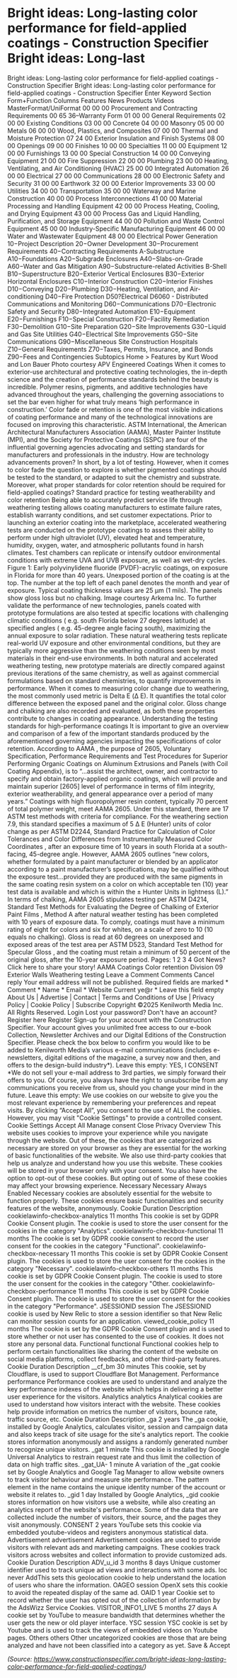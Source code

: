 # Bright ideas: Long-lasting color performance for field-applied coatings - Construction Specifier Bright ideas: Long-last

Bright ideas: Long-lasting color performance for field-applied coatings - Construction Specifier Bright ideas: Long-lasting color performance for field-applied coatings - Construction Specifier Enter Keyword Section Form+Function Columns Features News Products Videos MasterFormat/UniFormat 00 00 00 Procurement and Contracting Requirements 00 65 36–Warranty Form 01 00 00 General Requirements 02 00 00 Existing Conditions 03 00 00 Concrete 04 00 00 Masonry 05 00 00 Metals 06 00 00 Wood, Plastics, and Composites 07 00 00 Thermal and Moisture Protection 07 24 00 Exterior Insulation and Finish Systems 08 00 00 Openings 09 00 00 Finishes 10 00 00 Specialties 11 00 00 Equipment 12 00 00 Furnishings 13 00 00 Special Construction 14 00 00 Conveying Equipment 21 00 00 Fire Suppression 22 00 00 Plumbing 23 00 00 Heating, Ventilating, and Air Conditioning (HVAC) 25 00 00 Integrated Automation 26 00 00 Electrical 27 00 00 Communications 28 00 00 Electronic Safety and Security 31 00 00 Earthwork 32 00 00 Exterior Improvements 33 00 00 Utilities 34 00 00 Transportation 35 00 00 Waterway and Marine Construction 40 00 00 Process Interconnections 41 00 00 Material Processing and Handling Equipment 42 00 00 Process Heating, Cooling, and Drying Equipment 43 00 00 Process Gas and Liquid Handling, Purification, and Storage Equipment 44 00 00 Pollution and Waste Control Equipment 45 00 00 Industry-Specific Manufacturing Equipment 46 00 00 Water and Wastewater Equipment 48 00 00 Electrical Power Generation 10−Project Description 20−Owner Development 30−Procurement Requirements 40−Contracting Requirements A-Substructure A10−Foundations A20−Subgrade Enclosures A40−Slabs-on-Grade A60−Water and Gas Mitigation A90−Substructure-related Activities B-Shell B10−Superstructure B20−Exterior Vertical Enclosures B30−Exterior Horizontal Enclosures C10−Interior Construction C20−Interior Finishes D10−Conveying D20−Plumbing D30−Heating, Ventilation, and Air-conditioning D40−Fire Protection D50?Electrical D6060 - Distributed Communications and Monitoring D60−Communications D70−Electronic Safety and Security D80−Integrated Automation E10−Equipment E20−Furnishings F10−Special Construction F20−Facility Remediation F30−Demolition G10−Site Preparation G20−Site Improvements G30−Liquid and Gas Site Utilities G40−Electrical Site Improvements G50−Site Communications G90−Miscellaneous Site Construction Hospitals Z10−General Requirements Z70−Taxes, Permits, Insurance, and Bonds Z90−Fees and Contingencies Subtopics Home > Features by Kurt Wood and Lon Bauer Photo courtesy APV Engineered Coatings When it comes to exterior-use architectural and protective coating technologies, the in-depth science and the creation of performance standards behind the beauty is incredible. Polymer resins, pigments, and additive technologies have advanced throughout the years, challenging the governing associations to set the bar even higher for what truly means ‘high performance in construction.’ Color fade or retention is one of the most visible indications of coating performance and many of the technological innovations are focused on improving this characteristic. ASTM International, the American Architectural Manufacturers Association (AAMA), Master Painter Institute (MPI), and the Society for Protective Coatings (SSPC) are four of the influential governing agencies advocating and setting standards for manufacturers and professionals in the industry. How are technology advancements proven? In short, by a lot of testing. However, when it comes to color fade the question to explore is whether pigmented coatings should be tested to the standard, or adapted to suit the chemistry and substrate. Moreover, what proper standards for color retention should be required for field-applied coatings? Standard practice for testing weatherability and color retention Being able to accurately predict service life through weathering testing allows coating manufacturers to estimate failure rates, establish warranty conditions, and set customer expectations. Prior to launching an exterior coating into the marketplace, accelerated weathering tests are conducted on the prototype coatings to assess their ability to perform under high ultraviolet (UV), elevated heat and temperature, humidity, oxygen, water, and atmospheric pollutants found in harsh climates. Test chambers can replicate or intensify outdoor environmental conditions with extreme UVA and UVB exposure, as well as wet-dry cycles. Figure 1: Early polyvinylidene fluoride (PVDF)-acrylic coatings, on exposure in Florida for more than 40 years. Unexposed portion of the coating is at the top. The number at the top left of each panel denotes the month and year of exposure. Typical coating thickness values are 25 μm (1 mils). The panels show gloss loss but no chalking. Image courtesy Arkema Inc. To further validate the performance of new technologies, panels coated with prototype formulations are also tested at specific locations with challenging climatic conditions ( e.g. south Florida below 27 degrees latitude) at specified angles ( e.g. 45-degree angle facing south), maximizing the annual exposure to solar radiation. These natural weathering tests replicate real-world UV exposure and other environmental conditions, but they are typically more aggressive than the weathering conditions seen by most materials in their end-use environments. In both natural and accelerated weathering testing, new prototype materials are directly compared against previous iterations of the same chemistry, as well as against commercial formulations based on standard chemistries, to quantify improvements in performance. When it comes to measuring color change due to weathering, the most commonly used metric is Delta E (Δ E). It quantifies the total color difference between the exposed panel and the original color. Gloss change and chalking are also recorded and evaluated, as both these properties contribute to changes in coating appearance. Understanding the testing standards for high-performance coatings It is important to give an overview and comparison of a few of the important standards produced by the aforementioned governing agencies impacting the specifications of color retention. According to AAMA , the purpose of 2605, Voluntary Specification, Performance Requirements and Test Procedures for Superior Performing Organic Coatings on Aluminum Extrusions and Panels (with Coil Coating Appendix), is to “…assist the architect, owner, and contractor to specify and obtain factory-applied organic coatings, which will provide and maintain superior [2605] level of performance in terms of film integrity, exterior weatherability, and general appearance over a period of many years.” Coatings with high fluoropolymer resin content, typically 70 percent of total polymer weight, meet AAMA 2605. Under this standard, there are 17 ASTM test methods with criteria for compliance. For the weathering section 7.9, this standard specifies a maximum of 5 Δ E (Hunter) units of color change as per ASTM D2244, Standard Practice for Calculation of Color Tolerances and Color Differences from Instrumentally Measured Color Coordinates , after an exposure time of 10 years in south Florida at a south-facing, 45-degree angle. However, AAMA 2605 outlines “new colors, whether formulated by a paint manufacturer or blended by an applicator according to a paint manufacturer’s specifications, may be qualified without the exposure test…provided they are produced with the same pigments in the same coating resin system on a color on which acceptable ten (10) year test data is available and which is within the ± Hunter Units in lightness (L).” In terms of chalking, AAMA 2605 stipulates testing per ASTM D4214, Standard Test Methods for Evaluating the Degree of Chalking of Exterior Paint Films , Method A after natural weather testing has been completed with 10 years of exposure data. To comply, coatings must have a minimum rating of eight for colors and six for whites, on a scale of zero to 10 (10 equals no chalking). Gloss is read at 60 degrees on unexposed and exposed areas of the test area per ASTM D523, Standard Test Method for Specular Gloss , and the coating must retain a minimum of 50 percent of the original gloss, after the 10-year exposure period. Pages: 1 2 3 4 Got News? Click here to share your story! AAMA Coatings Color retention Division 09 Exterior Walls Weathering testing Leave a Comment Comments Cancel reply Your email address will not be published. Required fields are marked * Comment * Name * Email * Website Current ye@r * Leave this field empty About Us | Advertise | Contact | Terms and Conditions of Use | Privacy Policy | Cookie Policy | Subscribe Copyright ©2025 Kenilworth Media Inc. All Rights Reserved. Login Lost your password? Don't have an account? Register here Register Sign-up for your account with the Construction Specifier. Your account gives you unlimited free access to our e-book Collection, Newsletter Archives and our Digital Editions of the Construction Specifier. Please check the box below to confirm you would like to be added to Kenilworth Media’s various e-mail communications (includes e-newsletters, digital editions of the magazine, a survey now and then, and offers to the design-build industry*). Leave this empty: YES, I CONSENT *We do not sell your e-mail address to 3rd parties, we simply forward their offers to you. Of course, you always have the right to unsubscribe from any communications you receive from us, should you change your mind in the future. Leave this empty: We use cookies on our website to give you the most relevant experience by remembering your preferences and repeat visits. By clicking “Accept All”, you consent to the use of ALL the cookies. However, you may visit "Cookie Settings" to provide a controlled consent. Cookie Settings Accept All Manage consent Close Privacy Overview This website uses cookies to improve your experience while you navigate through the website. Out of these, the cookies that are categorized as necessary are stored on your browser as they are essential for the working of basic functionalities of the website. We also use third-party cookies that help us analyze and understand how you use this website. These cookies will be stored in your browser only with your consent. You also have the option to opt-out of these cookies. But opting out of some of these cookies may affect your browsing experience. Necessary Necessary Always Enabled Necessary cookies are absolutely essential for the website to function properly. These cookies ensure basic functionalities and security features of the website, anonymously. Cookie Duration Description cookielawinfo-checkbox-analytics 11 months This cookie is set by GDPR Cookie Consent plugin. The cookie is used to store the user consent for the cookies in the category "Analytics". cookielawinfo-checkbox-functional 11 months The cookie is set by GDPR cookie consent to record the user consent for the cookies in the category "Functional". cookielawinfo-checkbox-necessary 11 months This cookie is set by GDPR Cookie Consent plugin. The cookies is used to store the user consent for the cookies in the category "Necessary". cookielawinfo-checkbox-others 11 months This cookie is set by GDPR Cookie Consent plugin. The cookie is used to store the user consent for the cookies in the category "Other. cookielawinfo-checkbox-performance 11 months This cookie is set by GDPR Cookie Consent plugin. The cookie is used to store the user consent for the cookies in the category "Performance". JSESSIONID session The JSESSIONID cookie is used by New Relic to store a session identifier so that New Relic can monitor session counts for an application. viewed_cookie_policy 11 months The cookie is set by the GDPR Cookie Consent plugin and is used to store whether or not user has consented to the use of cookies. It does not store any personal data. Functional functional Functional cookies help to perform certain functionalities like sharing the content of the website on social media platforms, collect feedbacks, and other third-party features. Cookie Duration Description __cf_bm 30 minutes This cookie, set by Cloudflare, is used to support Cloudflare Bot Management. Performance performance Performance cookies are used to understand and analyze the key performance indexes of the website which helps in delivering a better user experience for the visitors. Analytics analytics Analytical cookies are used to understand how visitors interact with the website. These cookies help provide information on metrics the number of visitors, bounce rate, traffic source, etc. Cookie Duration Description _ga 2 years The _ga cookie, installed by Google Analytics, calculates visitor, session and campaign data and also keeps track of site usage for the site's analytics report. The cookie stores information anonymously and assigns a randomly generated number to recognize unique visitors. _gat 1 minute This cookie is installed by Google Universal Analytics to restrain request rate and thus limit the collection of data on high traffic sites. _gat_UA- 1 minute A variation of the _gat cookie set by Google Analytics and Google Tag Manager to allow website owners to track visitor behaviour and measure site performance. The pattern element in the name contains the unique identity number of the account or website it relates to. _gid 1 day Installed by Google Analytics, _gid cookie stores information on how visitors use a website, while also creating an analytics report of the website's performance. Some of the data that are collected include the number of visitors, their source, and the pages they visit anonymously. CONSENT 2 years YouTube sets this cookie via embedded youtube-videos and registers anonymous statistical data. Advertisement advertisement Advertisement cookies are used to provide visitors with relevant ads and marketing campaigns. These cookies track visitors across websites and collect information to provide customized ads. Cookie Duration Description ADV_u_id 3 months 8 days Unique customer identifier used to track unique ad views and interactions with some ads. loc never AddThis sets this geolocation cookie to help understand the location of users who share the information. OAGEO session OpenX sets this cookie to avoid the repeated display of the same ad. OAID 1 year Cookie set to record whether the user has opted out of the collection of information by the AdsWizz Service Cookies. VISITOR_INFO1_LIVE 5 months 27 days A cookie set by YouTube to measure bandwidth that determines whether the user gets the new or old player interface. YSC session YSC cookie is set by Youtube and is used to track the views of embedded videos on Youtube pages. Others others Other uncategorized cookies are those that are being analyzed and have not been classified into a category as yet. Save & Accept

*(Source: https://www.constructionspecifier.com/bright-ideas-long-lasting-color-performance-for-field-applied-coatings/)*